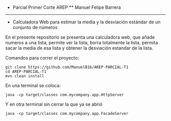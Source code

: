 * Parcial Primer Corte AREP
** Manuel Felipe Barrera
---
* Calculadora Web para estimar la media y la desviación estándar de un conjunto de números

En el presente repositorio se presenta una calculadora web, que añade numeros a una lista, permite ver la lista, borra totalmente la lista, permita sacar la media de esa lista y obtener la desviación estandar de la lista.

Comandos para correr el proyecto:

```
git clone https://github.com/ManuelB16/AREP-PARCIAL-T1
cd AREP-PARCIAL-T1
mvn clean install
```

En una terminal se coloca:

```
java -cp target/classes com.mycompany.app.HttpServer
```

Y en otra terminal sin cerrar la que ya se abrió

```
java -cp target/classes com.mycompany.app.FacadeServer
```
